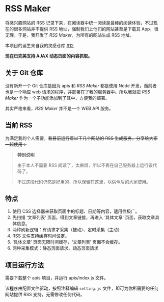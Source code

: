 # RSS Maker

将感兴趣网站的 RSS 记录下来，在阅读器中统一阅读是最棒的阅读体验，不过现在的很多网站并不提供 RSS 地址，强制我们上他们的网站甚至是下载其 App，很无理。于是，我开发了 _RSS Maker_，为所有的网站生成 RSS 地址。

本项目的诞生来自我的灵感仓库 [#12](https://github.com/h2y/inspirations/issues/12)

**现在已完美支持 AJAX 动态页面的内容抓取。**

## 关于 Git 仓库

没有新开一个 Git 仓库是因为 apis 和 _RSS Maker_ 都是使用 Node 开发，而前者也是一个响应 web 请求的程序，并部署在了我的服务器中。所以我就把 _RSS Maker_ 作为一个子功能添加到了其中，方便我的部署。

其实严格来看，_RSS Maker_ 并不是一个 WEB API 服务。

## 当前 RSS 

为满足我的个人需要，<del>我目前运行着以下几个网站的 RSS 生成服务，分享给大家一起使用：</del>


> **特别说明**

> 由于本人不需要 RSS 阅读了，太麻烦，所以不再在自己服务器上运行该代码了。

> 不过这段代码仍然是好用的，所以保留在这里，以供今后的大家使用。


## 特点

1. 使用 CSS 选择器来获取页面中的标题、日期等内容，适用性极广。
2. 先扫描 ‘文章列表’ 页面，得到文章链接，再进入 ‘具体文章’ 页面，获取文章具体信息。
3. 两种刷新逻辑：有请求才采集（被动）、定时采集（主动）
4. RSS 文件支持缓存时间设定。
5. ‘具体文章’ 页面无限时间缓存，‘文章列表’ 页面不会缓存。
6. 两种采集模式：静态页面请求、动态页面请求

## 项目运行方法

需要下载整个 apis 项目，并运行 apis/index.js 文件。

该程序由配置文件驱动，按照注释编辑 `setting.js` 文件，即可为你所需要的任何网站提供 RSS 支持，无需修改任何代码。
